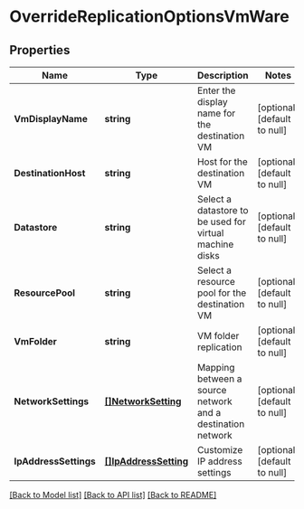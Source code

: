 # OverrideReplicationOptionsVmWare

## Properties
Name | Type | Description | Notes
------------ | ------------- | ------------- | -------------
**VmDisplayName** | **string** | Enter the display name for the destination VM | [optional] [default to null]
**DestinationHost** | **string** | Host for the destination VM | [optional] [default to null]
**Datastore** | **string** | Select a datastore to be used for virtual machine disks | [optional] [default to null]
**ResourcePool** | **string** | Select a resource pool for the destination VM | [optional] [default to null]
**VmFolder** | **string** | VM folder replication | [optional] [default to null]
**NetworkSettings** | [**[]NetworkSetting**](NetworkSetting.md) | Mapping between a source network and a destination network | [optional] [default to null]
**IpAddressSettings** | [**[]IpAddressSetting**](IpAddressSetting.md) | Customize IP address settings | [optional] [default to null]

[[Back to Model list]](../README.md#documentation-for-models) [[Back to API list]](../README.md#documentation-for-api-endpoints) [[Back to README]](../README.md)

